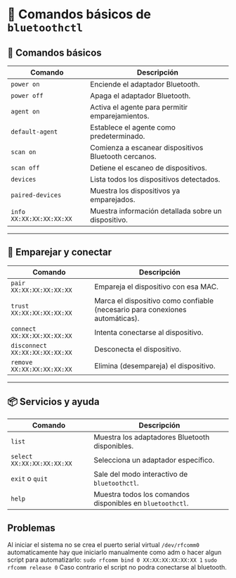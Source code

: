 # 📘 Comandos básicos de `bluetoothctl`

## 🔧 Comandos básicos

| Comando     | Descripción                                                   |
|-------------|---------------------------------------------------------------|
| `power on`  | Enciende el adaptador Bluetooth.                              |
| `power off` | Apaga el adaptador Bluetooth.                                 |
| `agent on`  | Activa el agente para permitir emparejamientos.               |
| `default-agent` | Establece el agente como predeterminado.                  |
| `scan on`   | Comienza a escanear dispositivos Bluetooth cercanos.          |
| `scan off`  | Detiene el escaneo de dispositivos.                           |
| `devices`   | Lista todos los dispositivos detectados.                      |
| `paired-devices` | Muestra los dispositivos ya emparejados.                 |
| `info XX:XX:XX:XX:XX:XX` | Muestra información detallada sobre un dispositivo. |

---

## 🔗 Emparejar y conectar

| Comando     | Descripción                                                   |
|-------------|---------------------------------------------------------------|
| `pair XX:XX:XX:XX:XX:XX`      | Empareja el dispositivo con esa MAC.       |
| `trust XX:XX:XX:XX:XX:XX`     | Marca el dispositivo como confiable (necesario para conexiones automáticas). |
| `connect XX:XX:XX:XX:XX:XX`   | Intenta conectarse al dispositivo.         |
| `disconnect XX:XX:XX:XX:XX:XX`| Desconecta el dispositivo.                 |
| `remove XX:XX:XX:XX:XX:XX`    | Elimina (desempareja) el dispositivo.      |

---

## 📦 Servicios y ayuda

| Comando     | Descripción                                                   |
|-------------|---------------------------------------------------------------|
| `list`      | Muestra los adaptadores Bluetooth disponibles.               |
| `select XX:XX:XX:XX:XX:XX` | Selecciona un adaptador específico.           |
| `exit` o `quit` | Sale del modo interactivo de `bluetoothctl`.             |
| `help`      | Muestra todos los comandos disponibles en `bluetoothctl`.     |

## Problemas
Al iniciar el sistema no se crea el puerto serial virtual `/dev/rfcomm0` automaticamente hay que iniciarlo manualmente como adm o hacer algun script para automatizarlo:
`sudo rfcomm bind 0 XX:XX:XX:XX:XX:XX 1`
`sudo rfcomm release 0`
Caso contrario el script no podra conectarse al bluetooth.
